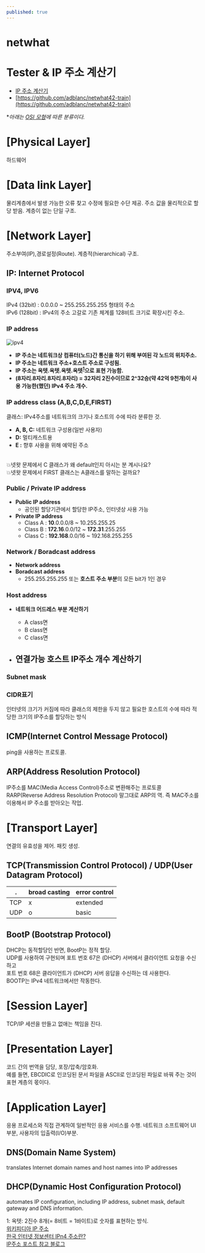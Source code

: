 ```yaml
---
published: true
---
```


# netwhat

# Tester & IP 주소 계산기
* [IP 주소 계산기](https://cric.grenoble.cnrs.fr/Administrateurs/Outils/CalculMasque/)
* [https://github.com/adblanc/netwhat42-train](https://github.com/adblanc/netwhat42-train)


**아래는 [OSI 모형](https://yeosong-00.github.io/42wiki/OSI-model)에 따른 분류이다.*

# [Physical Layer]
하드웨어
# [Data link Layer]
물리계층에서 발생 가능한 오류 찾고 수정에 필요한 수단 제공.
주소 값을 물리적으로 할당 받음.
계층이 없는 단일 구조.
# [Network Layer]
주소부여(IP),경로설정(Route).
계층적(hierarchical) 구조.
## IP: Internet Protocol
### IPV4, IPV6
IPv4 (32bit) : 0.0.0.0 ~ 255.255.255.255 형태의 주소<br>
IPv6 (128bit) :  IPv4의 주소 고갈로 기존 체계를 128비트 크기로 확장시킨 주소.
### IP address
![ipv4](https://user-images.githubusercontent.com/53321189/79818695-65eb4400-83c3-11ea-9588-3f0c1d2f9f83.jpg)
<br>
* **IP 주소는 네트워크상 컴퓨터(노드)간 통신을 하기 위해 부여된 각 노드의 위치주소.**
* **IP 주소는 네트워크 주소+호스트 주소로 구성됨.**
* **IP 주소는 옥텟.옥텟.옥텟.옥텟<sup>[1](#footnote_1)</sup>으로 표현 가능함.**
* **(8자리.8자리.8자리.8자리) = 32자리 2진수이므로 2^32승(약 42억 9천개)이 사용 가능한(했던) IPv4 주소 개수.**

### IP address class (A,B,C,D,E,FIRST)
클래스: IPv4주소를 네트워크의 크기나 호스트의 수에 따라 분류한 것.
* **A, B, C:** 네트워크 구성용(일반 사용자)
* **D:** 멀티캐스트용
* **E :** 향후 사용을 위해 예약된 주소

<br>💥넷왓 문제에서 C 클래스가 왜 default인지 아시는 분 계시나요?
<br>💥넷왓 문제에서 FIRST 클래스는 A클래스를 말하는 걸까요?

### Public / Private IP address
* **Public IP address**
    - 공인된 할당기관에서 할당한 IP주소, 인터넷상 사용 가능
* **Private IP address**
    - Class A : **10**.0.0.0/8 ~ 10.255.255.25
    - Class B : **172.16**.0.0/12 ~ **172.31**.255.255
    - Class C : **192.168**.0.0/16 ~ 192.168.255.255

### Network / Boradcast address
* **Network address**
* **Boradcast address**
    - 255.255.255.255 또는 **호스트 주소 부분**의 모든 bit가 1인 경우

### Host address

* **네트워크 어드레스 부분 계산하기**
    - A class면
    - B class면
    - C class면
    
* **연결가능 호스트 IP주소 개수 계산하기**
    - 

### Subnet mask

### CIDR표기
인터넷의 크기가 커짐에 따라 클래스의 제한을 두지 않고
필요한 호스트의 수에 따라 적당한 크기의 IP주소를 할당하는 방식

## ICMP(Internet Control Message Protocol)
ping을 사용하는 프로토콜.

## ARP(Address Resolution Protocol)
IP주소를 MAC(Media Access Control)주소로 변환해주는 프로토콜
RARP(Reverse Address Resolution Protocol)
말그대로 ARP의 역. 즉 MAC주소를 이용해서 IP 주소를 받아오는 작업.

# [Transport Layer]
연결의 유효성을 제어.
패킷 생성.
## TCP(Transmission Control Protocol) / UDP(User Datagram Protocol)

| . | broad casting | error control |
|---|---|---|
| TCP | x | extended | 
| UDP | o | basic |

## BootP (Bootstrap Protocol)
DHCP는 동적할당인 반면, BootP는 정적 할당.
<br>UDP를 사용하여 구현되며 포트 번호 67은 (DHCP) 서버에서 클라이언트 요청을 수신하고
<br>포트 번호 68은 클라이언트가 (DHCP) 서버 응답을 수신하는 데 사용한다.
<br>BOOTP는 IPv4 네트워크에서만 작동한다.
# [Session Layer]
TCP/IP 세션을 만들고 없애는 책임을 진다.
# [Presentation Layer]
코드 간의 번역을 담당, 포장/압축/암호화.<br>
예를 들면, EBCDIC로 인코딩된 문서 파일을 ASCII로 인코딩된 파일로 바꿔 주는 것이 표현 계층의 몫이다.
# [Application Layer]
응용 프로세스와 직접 관계하여 일반적인 응용 서비스를 수행.
네트워크 소프트웨어 UI 부분, 사용자의 입출력(I/O)부분.
## DNS(Domain Name System)
translates Internet domain names and host names into IP addresses

## DHCP(Dynamic Host Configuration Protocol)
automates IP configuration, including IP address, subnet mask, default gateway and DNS information.

<a name="footnote_1">1</a>: 옥텟: 2진수 8개(= 8비트 = 1바이트)로 숫자를 표현하는 방식.
<br>[위키피디아 IP 주소](https://ko.wikipedia.org/wiki/IP_%EC%A3%BC%EC%86%8C)
<br>[한국 인터넷 정보센터 IPn4 주소란?](https://xn--3e0bx5euxnjje69i70af08bea817g.xn--3e0b707e/jsp/resources/ipv4Info.jsp)
<br>[IP주소 포스트 참고 블로그](https://limkydev.tistory.com/167) 
